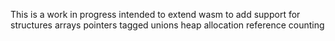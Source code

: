 
This is a work in progress intended to extend wasm to add support for
    structures
    arrays
    pointers
    tagged unions
    heap allocation
    reference counting
